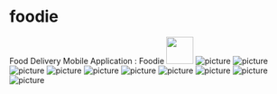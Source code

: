 # foodie
Food Delivery Mobile Application : Foodie
<img src="./FoodieScreenShots/Screenshot_2019-03-17-14-19-28-258_com.foodie.png" width="48">
![picture](./FoodieScreenShots/Screenshot_2019-03-17-14-19-28-258_com.foodie.png "HomeScreen")
![picture](./FoodieScreenShots/Screenshot_2019-03-17-14-19-57-101_com.foodie.png)
![picture](./FoodieScreenShots/Screenshot_2019-03-17-14-20-10-658_com.foodie.png)
![picture](./FoodieScreenShots/Screenshot_2019-03-17-14-20-16-406_com.foodie.png)
![picture](./FoodieScreenShots/Screenshot_2019-03-17-14-20-25-763_com.foodie.png)
![picture](./FoodieScreenShots/Screenshot_2019-03-17-14-19-28-258_com.foodie.png)
![picture](./FoodieScreenShots/Screenshot_2019-03-17-14-20-44-104_com.foodie.png)
![picture](./FoodieScreenShots/Screenshot_2019-03-17-14-21-43-226_com.foodie.png)
![picture](./FoodieScreenShots/Screenshot_2019-03-17-14-21-54-124_com.foodie.png)
![picture](./FoodieScreenShots/Screenshot_2019-03-17-14-22-30-985_com.foodie.png)
